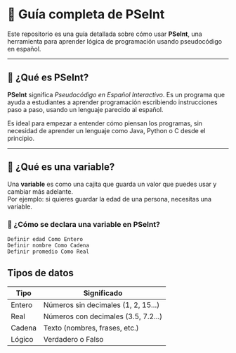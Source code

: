 # 🚀 Guía completa de PSeInt

Este repositorio es una guía detallada sobre cómo usar **PSeInt**, una herramienta para aprender lógica de programación usando pseudocódigo en español.

---

## 📌 ¿Qué es PSeInt?

**PSeInt** significa *Pseudocódigo en Español Interactivo*. Es un programa que ayuda a estudiantes a aprender programación escribiendo instrucciones paso a paso, usando un lenguaje parecido al español.

Es ideal para empezar a entender cómo piensan los programas, sin necesidad de aprender un lenguaje como Java, Python o C desde el principio.

---

## 🧠 ¿Qué es una variable?

Una **variable** es como una cajita que guarda un valor que puedes usar y cambiar más adelante.  
Por ejemplo: si quieres guardar la edad de una persona, necesitas una variable.

### 📌 ¿Cómo se declara una variable en PSeInt?

```pseudocode
Definir edad Como Entero
Definir nombre Como Cadena
Definir promedio Como Real
```
## Tipos de datos

| Tipo   | Significado                                |
|--------|---------------------------------------------|
| Entero | Números sin decimales (1, 2, 15...)         |
| Real   | Números con decimales (3.5, 7.2...)         |
| Cadena | Texto (nombres, frases, etc.)               |
| Lógico | Verdadero o Falso                           |


